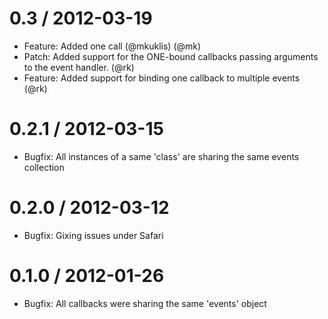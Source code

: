 0.3 / 2012-03-19
==================
* Feature: Added one call (@mkuklis) (@mk)
* Patch: Added support for the ONE-bound callbacks passing arguments to the event handler. (@rk)
* Feature: Added support for binding one callback to multiple events (@rk)

0.2.1 / 2012-03-15
==================

* Bugfix: All instances of a same 'class' are sharing the same events collection

0.2.0 / 2012-03-12
==================

* Bugfix: Gixing issues under Safari

0.1.0 / 2012-01-26
==================

* Bugfix: All callbacks were sharing the same 'events' object

